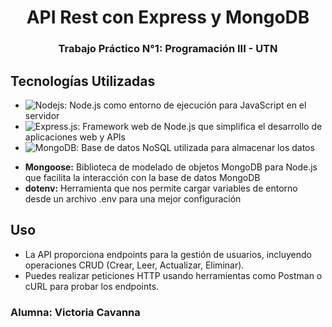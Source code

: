 <h1 align='center'>
   API Rest con Express y MongoDB
</h1>



<h3 align='center'>
  Trabajo Práctico N°1: Programación III - UTN 
</h3>


## Tecnologías Utilizadas

* ![Nodejs](https://img.shields.io/badge/Nodejs-3C873A?style=for-the-badge&labelColor=black&logo=node.js&logoColor=3C873A): Node.js como entorno de ejecución para JavaScript en el servidor
* ![Express.js](https://img.shields.io/badge/Express.js-3C873A?style=for-the-badge&logo=express&logoColor=white):  Framework web de Node.js que simplifica el desarrollo de aplicaciones web y APIs
* ![MongoDB](https://img.shields.io/badge/MongoDB-4EA94B?style=for-the-badge&logo=mongodb&logoColor=white):  Base de datos NoSQL utilizada para almacenar los datos

- **Mongoose:** Biblioteca de modelado de objetos MongoDB para Node.js que facilita la interacción con la base de datos MongoDB
- **dotenv:** Herramienta que nos permite cargar variables de entorno desde un archivo .env para una mejor configuración

## Uso

- La API proporciona endpoints para la gestión de usuarios, incluyendo operaciones CRUD (Crear, Leer, Actualizar, Eliminar).
- Puedes realizar peticiones HTTP usando herramientas como Postman o cURL para probar los endpoints.


### Alumna:  Victoria Cavanna
